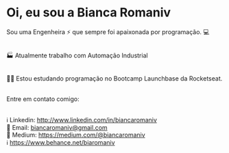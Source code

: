 # Oi, eu sou a Bianca Romaniv



Sou uma Engenheira :zap: que sempre foi apaixonada por programação. :computer:


</br> :factory: Atualmente trabalho com Automação Industrial
 
 <br/> :purple_heart::rocket: Estou estudando programação no Bootcamp Launchbase da Rocketseat.
 

 <br/> Entre em contato comigo: 
 
 </br>  :information_source: Linkedin: http://www.linkedin.com/in/biancaromaniv
 </br>  :email: Email: biancaromaniv@gmail.com
 </br>  :ledger: Medium: https://medium.com/@biancaromaniv
 </br>  :information_source: https://www.behance.net/biaromaniv
